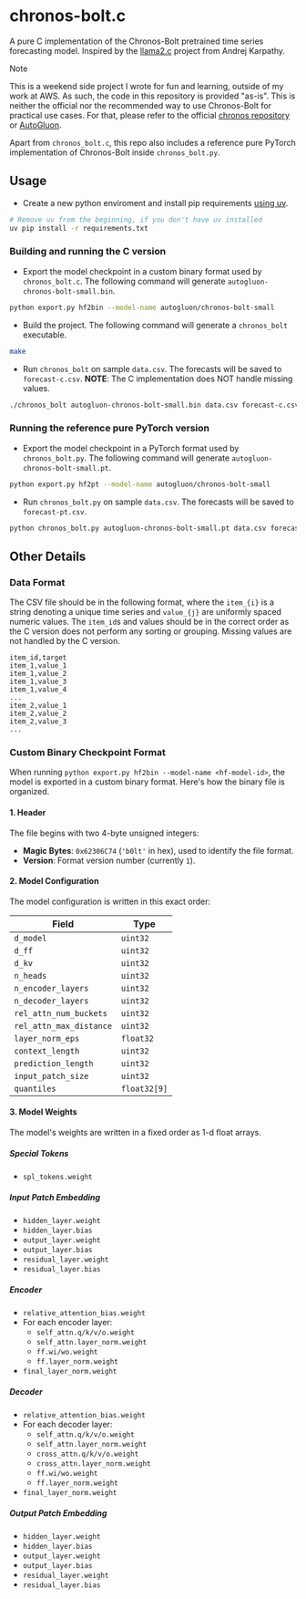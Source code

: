 # chronos-bolt.c

A pure C implementation of the Chronos-Bolt pretrained time series forecasting model. Inspired by the [llama2.c](https://github.com/karpathy/llama2.c) project from Andrej Karpathy.

> [!NOTE]
> This is a weekend side project I wrote for fun and learning, outside of my work at AWS. As such, the code in this repository is provided "as-is". This is neither the official nor the recommended way to use Chronos-Bolt for practical use cases. For that, please refer to the official [chronos repository](https://github.com/amazon-science/chronos-forecasting) or [AutoGluon](https://auto.gluon.ai/stable/tutorials/timeseries/index.html).

Apart from `chronos_bolt.c`, this repo also includes a reference pure PyTorch implementation of Chronos-Bolt inside `chronos_bolt.py`.

## Usage

- Create a new python enviroment and install pip requirements [using uv](https://docs.astral.sh/uv/getting-started/installation/).
```sh
# Remove uv from the beginning, if you don't have uv installed
uv pip install -r requirements.txt
```

### Building and running the C version

- Export the model checkpoint in a custom binary format used by `chronos_bolt.c`. The following command will generate `autogluon-chronos-bolt-small.bin`.
```sh
python export.py hf2bin --model-name autogluon/chronos-bolt-small
```
- Build the project. The following command will generate a `chronos_bolt` executable.
```sh
make
```
- Run `chronos_bolt` on sample `data.csv`. The forecasts will be saved to `forecast-c.csv`. **NOTE**: The C implementation does NOT handle missing values.
```sh
./chronos_bolt autogluon-chronos-bolt-small.bin data.csv forecast-c.csv
```

### Running the reference pure PyTorch version

- Export the model checkpoint in a PyTorch format used by `chronos_bolt.py`. The following command will generate `autogluon-chronos-bolt-small.pt`.
```sh
python export.py hf2pt --model-name autogluon/chronos-bolt-small
```
- Run `chronos_bolt.py` on sample `data.csv`. The forecasts will be saved to `forecast-pt.csv`.
```sh
python chronos_bolt.py autogluon-chronos-bolt-small.pt data.csv forecast-pt.csv
```

## Other Details

### Data Format

The CSV file should be in the following format, where the `item_{i}` is a string denoting a unique time series and `value_{j}` are uniformly spaced numeric values. The `item_id`s and values should be in the correct order as the C version does not perform any sorting or grouping. Missing values are not handled by the C version.

```csv
item_id,target
item_1,value_1
item_1,value_2
item_1,value_3
item_1,value_4
...
item_2,value_1
item_2,value_2
item_2,value_3
...
```

### Custom Binary Checkpoint Format

When running `python export.py hf2bin --model-name <hf-model-id>`, the model is exported in a custom binary format. Here's how the binary file is organized.

#### 1. Header
The file begins with two 4-byte unsigned integers:
- **Magic Bytes**: `0x62306C74` (`'b0lt'` in hex), used to identify the file format.
- **Version**: Format version number (currently `1`).

#### 2. Model Configuration
The model configuration is written in this exact order:

| Field                     | Type     |
|--------------------------|----------|
| `d_model`                | `uint32` |
| `d_ff`                   | `uint32` |
| `d_kv`                   | `uint32` |
| `n_heads`                | `uint32` |
| `n_encoder_layers`       | `uint32` |
| `n_decoder_layers`       | `uint32` |
| `rel_attn_num_buckets`   | `uint32` |
| `rel_attn_max_distance`  | `uint32` |
| `layer_norm_eps`         | `float32` |
| `context_length`         | `uint32` |
| `prediction_length`      | `uint32` |
| `input_patch_size`       | `uint32` |
| `quantiles`              | `float32[9]` |

#### 3. Model Weights
The model's weights are written in a fixed order as 1-d float arrays.

##### Special Tokens
- `spl_tokens.weight`

##### Input Patch Embedding
- `hidden_layer.weight`
- `hidden_layer.bias`
- `output_layer.weight`
- `output_layer.bias`
- `residual_layer.weight`
- `residual_layer.bias`

##### Encoder
- `relative_attention_bias.weight`
- For each encoder layer:
  - `self_attn.q/k/v/o.weight`
  - `self_attn.layer_norm.weight`
  - `ff.wi/wo.weight`
  - `ff.layer_norm.weight`
- `final_layer_norm.weight`

##### Decoder
- `relative_attention_bias.weight`
- For each decoder layer:
  - `self_attn.q/k/v/o.weight`
  - `self_attn.layer_norm.weight`
  - `cross_attn.q/k/v/o.weight`
  - `cross_attn.layer_norm.weight`
  - `ff.wi/wo.weight`
  - `ff.layer_norm.weight`
- `final_layer_norm.weight`

##### Output Patch Embedding
- `hidden_layer.weight`
- `hidden_layer.bias`
- `output_layer.weight`
- `output_layer.bias`
- `residual_layer.weight`
- `residual_layer.bias`
